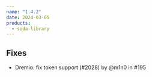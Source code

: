 ```yaml
---
name: "1.4.2"
date: 2024-03-05
products:
  - soda-library
---
```


## Fixes

* Dremio: fix token support (#2028) by @m1n0 in #195